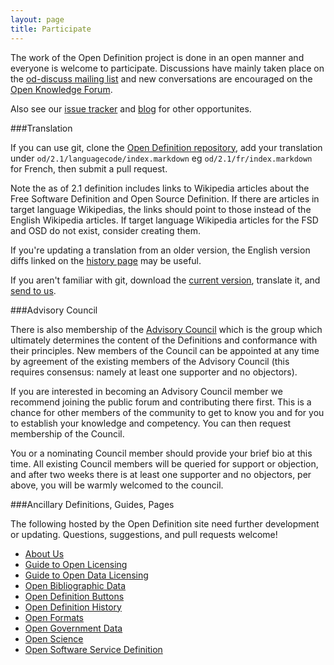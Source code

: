 ```yaml
---
layout: page
title: Participate
---
```


The work of the Open Definition project is done in an open manner and everyone is welcome to participate. Discussions have mainly taken place on the [od-discuss mailing list](http://lists.okfn.org/mailman/listinfo/od-discuss) and new conversations are encouraged on the [Open Knowledge Forum](https://discuss.okfn.org/c/projects/OpenDefinition).

Also see our [issue tracker](https://github.com/okfn/opendefinition/issues) and [blog](/update/) for other opportunites.

###Translation

If you can use git, clone the [Open Definition repository](https://github.com/okfn/opendefinition), add your translation under `od/2.1/languagecode/index.markdown` eg `od/2.1/fr/index.markdown` for French, then submit a pull request.

Note the as of 2.1 definition includes links to Wikipedia articles about the Free Software Definition and Open Source Definition. If there are articles in target language Wikipedias, the links should point to those instead of the English Wikipedia articles. If target language Wikipedia articles for the FSD and OSD do not exist, consider creating them.

If you're updating a translation from an older version, the English version diffs linked on the [history page](/history) may be useful.

If you aren't familiar with git, download the [current version](https://raw.githubusercontent.com/okfn/opendefinition/gh-pages/od/2.1/en/index.markdown), translate it, and [send to us](/contact).

###Advisory Council

There is also membership of the [Advisory Council](/advisory-council) which is the group which ultimately determines the content of the Definitions and conformance with their principles. New members of the Council can be appointed at any time by agreement of the existing members of the Advisory Council (this requires consensus: namely at least one supporter and no objectors).

If you are interested in becoming an Advisory Council member we recommend joining the public forum and contributing there first. This is a chance for other members of the community to get to know you and for you to establish your knowledge and competency. You can then request membership of the Council.

You or a nominating Council member should provide your brief bio at this time. All existing Council members will be queried for support or objection, and after two weeks there is at least one supporter and no objectors, per above, you will be warmly welcomed to the council.

###Ancillary Definitions, Guides, Pages

The following hosted by the Open Definition site need further development or updating. Questions, suggestions, and pull requests welcome!

* [About Us](/about/)
* [Guide to Open Licensing](/guide/)
* [Guide to Open Data Licensing](/guide/data/)
* [Open Bibliographic Data](/bibliographic/)
* [Open Definition Buttons](/buttons/)
* [Open Definition History](/history/)
* [Open Formats](/ofd)
* [Open Government Data](/government)
* [Open Science](/science)
* [Open Software Service Definition](/ossd/)
